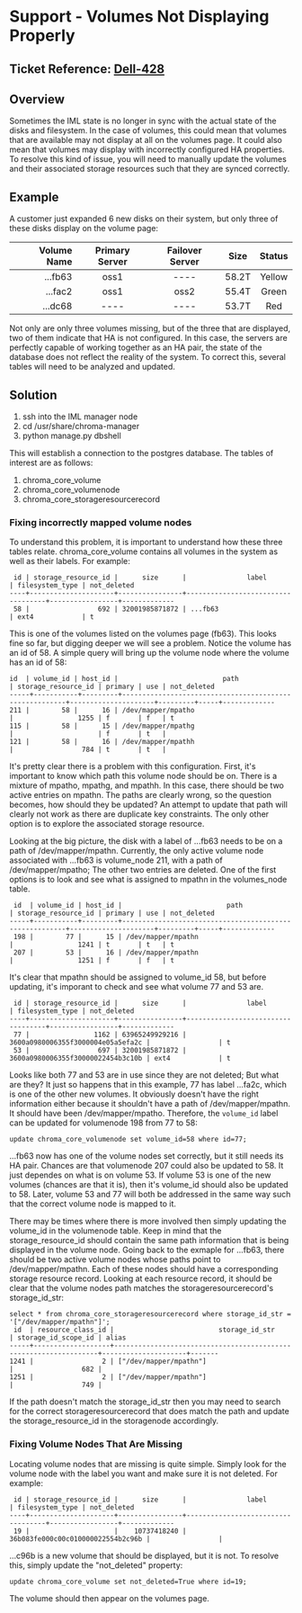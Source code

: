 # Support - Volumes Not Displaying Properly

## Ticket Reference: [Dell-428](https://jira.hpdd.intel.com/browse/DELL-428)

## Overview
Sometimes the IML state is no longer in sync with the actual state of the disks and filesystem. In the case
of volumes, this could mean that volumes that are available may not display at all on the volumes page. It 
could also mean that volumes may display with incorrectly configured HA properties. To resolve this kind of 
issue, you will need to manually update the volumes and their associated storage resources such that they are
synced correctly.

## Example
A customer just expanded 6 new disks on their system, but only three of these disks display on the volume page:


| Volume Name   | Primary Server   | Failover Server   | Size   | Status  |
| -------------:|:----------------:|:-----------------:|:------:|:-------:|
| ...fb63       | oss1             | ----              | 58.2T  | Yellow  |
| ...fac2       | oss1             | oss2              | 55.4T  | Green   |
| ...dc68       | ----             | ----              | 53.7T  | Red     |

Not only are only three volumes missing, but of the three that are displayed, two of them indicate that HA is
not configured. In this case, the servers are perfectly capable of working together as an HA pair, the state 
of the database does not reflect the reality of the system. To correct this, several tables will need to be
analyzed and updated.

## Solution

1. ssh into the IML manager node
2. cd /usr/share/chroma-manager
3. python manage.py dbshell

This will establish a connection to the postgres database. The tables of interest are as follows:
1. chroma_core_volume
2. chroma_core_volumenode
3. chroma_core_storageresourcerecord

### Fixing incorrectly mapped volume nodes

To understand this problem, it is important to understand how these three tables relate. chroma_core_volume contains all volumes in the 
system as well as their labels. For example:

```chroma_core_volume
 id | storage_resource_id |      size      |               label               | filesystem_type | not_deleted
----+---------------------+----------------+-----------------------------------+-----------------+-------------
 58 |                 692 | 32001985871872 | ...fb63                           | ext4            | t
 ```

 This is one of the volumes listed on the volumes page (fb63). This looks fine so far, but digging deeper we will see a problem. Notice
 the volume has an id of 58. A simple query will bring up the volume node where the volume has an id of 58:

 ```chroma_core_volumenode
 id  | volume_id | host_id |                          path                          | storage_resource_id | primary | use | not_deleted
-----+-----------+---------+--------------------------------------------------------+---------------------+---------+-----+-------------
 211 |        58 |      16 | /dev/mapper/mpatho                                     |                1255 | f       | f   | t
 115 |        58 |      15 | /dev/mapper/mpathg                                     |                     | f       | t   |
 121 |        58 |      16 | /dev/mapper/mpathh                                     |                 784 | t       | t   |
 ```

 It's pretty clear there is a problem with this configuration. First, it's important to know which path this volume node should be on.
 There is a mixture of mpatho, mpathg, and mpathh. In this case, there should be two active entries on mpathn. The paths are clearly 
 wrong, so the question becomes, how should they be updated? An attempt to update that path will clearly not work as there are 
 duplicate key constraints. The only other option is to explore the associated storage resource. 

Looking at the big picture, the disk with a label of ...fb63 needs to be on a path of /dev/mapper/mpathn. Currently, the only active volume 
node associated with ...fb63 is volume_node 211, with a path of /dev/mapper/mpatho; The other two entries are deleted. One of the first 
options is to look and see what is assigned to mpathn in the volumes_node table. 

```
 id  | volume_id | host_id |                          path                          | storage_resource_id | primary | use | not_deleted
-----+-----------+---------+--------------------------------------------------------+---------------------+---------+-----+-------------
 198 |        77 |      15 | /dev/mapper/mpathn                                     |                1241 | t       | t   | t
 207 |        53 |      16 | /dev/mapper/mpathn                                     |                1251 | f       | f   | t
```

It's clear that mpathn should be assigned to volume_id 58, but before updating, it's imporant to check and see what volume 77 and 53 are.
```
 id | storage_resource_id |      size      |               label               | filesystem_type | not_deleted
----+---------------------+----------------+-----------------------------------+-----------------+-------------
 77 |                1162 | 63965249929216 | 3600a0980006355f3000004e05a5efa2c |                 | t
 53 |                 697 | 32001985871872 | 3600a0980006355f30000022454b3c10b | ext4            | t
```

Looks like both 77 and 53 are in use since they are not deleted; But what are they? It just so happens that in this example,
77 has label ...fa2c, which is one of the other new volumes. It obviously doesn't have the right information either because 
it shouldn't have a path of /dev/mapper/mpathn. It should have been /dev/mapper/mpatho. Therefore, the `volume_id` label
can be updated for volumenode 198 from 77 to 58:
```
update chroma_core_volumenode set volume_id=58 where id=77;
```
...fb63 now has one of the volume nodes set correctly, but it still needs its HA pair. Chances are that volumenode 207 could also 
be updated to 58. It just dependes on what is on volume 53. If volume 53 is one of the new volumes (chances are that it is), then 
it's volume_id should also be updated to 58. Later, volume 53 and 77 will both be addressed in the same way such that the correct volume node
is mapped to it. 

There may be times where there is more involved then simply updating the volume_id in the volumenode table. Keep in mind that 
the storage_resource_id should contain the same path information that is being displayed in the volume node. Going back to the 
exmaple for ...fb63, there should be two active volume nodes whose paths point to /dev/mapper/mpathn. Each of these nodes should
have a corresponding storage resource record. Looking at each resource record, it should be clear that the volume nodes path
matches the storageresourcerecord's storage_id_str:

```
select * from chroma_core_storageresourcerecord where storage_id_str = '["/dev/mapper/mpathn"]';
 id  | resource_class_id |                          storage_id_str                          | storage_id_scope_id | alias
-----+-------------------+------------------------------------------------------------------+---------------------+-------
1241 |                 2 | ["/dev/mapper/mpathn"]                                           |                 682 |
1251 |                 2 | ["/dev/mapper/mpathn"]                                           |                 749 |
```

If the path doesn't match the storage_id_str then you may need to search for the correct storageresourcerecord that does 
match the path and update the storage_resource_id in the storagenode accordingly. 

### Fixing Volume Nodes That Are Missing

Locating volume nodes that are missing is quite simple. Simply look for the volume node with the label you want and make sure
it is not deleted. For example:

```
 id | storage_resource_id |      size      |               label               | filesystem_type | not_deleted
----+---------------------+----------------+-----------------------------------+-----------------+-------------
 19 |                     |    10737418240 | 36b083fe000c00c010000022554b2c96b |                 |
 ```

 ...c96b is a new volume that should be displayed, but it is not. To resolve this, simply update the "not_deleted" 
 property:

 ```
 update chroma_core_volume set not_deleted=True where id=19;
 ```

 The volume should then appear on the volumes page.
 